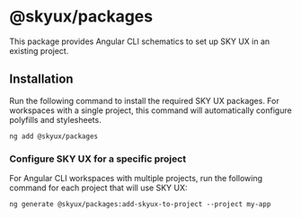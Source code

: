 # @skyux/packages

This package provides Angular CLI schematics to set up SKY UX in an existing project.

## Installation

Run the following command to install the required SKY UX packages. For workspaces with a single project, this command will automatically configure polyfills and stylesheets.

```
ng add @skyux/packages
```

### Configure SKY UX for a specific project

For Angular CLI workspaces with multiple projects, run the following command for each project that will use SKY UX:

```
ng generate @skyux/packages:add-skyux-to-project --project my-app
```

